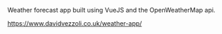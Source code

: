 Weather forecast app built using VueJS and the OpenWeatherMap api.

https://www.davidvezzoli.co.uk/weather-app/